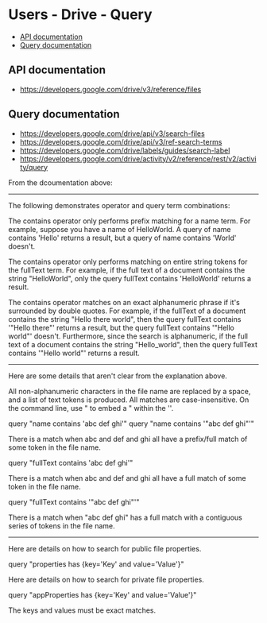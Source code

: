# Users - Drive - Query
- [API documentation](#api-documentation)
- [Query documentation](#query-documentation)

## API documentation
* https://developers.google.com/drive/v3/reference/files

## Query documentation
* https://developers.google.com/drive/api/v3/search-files
* https://developers.google.com/drive/api/v3/ref-search-terms
* https://developers.google.com/drive/labels/guides/search-label
* https://developers.google.com/drive/activity/v2/reference/rest/v2/activity/query

From the dcoumentation above:
***
The following demonstrates operator and query term combinations:

The contains operator only performs prefix matching for a name term.
For example, suppose you have a name of HelloWorld.
A query of name contains 'Hello' returns a result, but a query of name contains 'World' doesn't.

The contains operator only performs matching on entire string tokens for the fullText term.
For example, if the full text of a document contains the string "HelloWorld",
only the query fullText contains 'HelloWorld' returns a result.

The contains operator matches on an exact alphanumeric phrase if it's surrounded by double quotes.
For example, if the fullText of a document contains the string "Hello there world",
then the query fullText contains '"Hello there"' returns a result, but the query fullText contains '"Hello world"' doesn't.
Furthermore, since the search is alphanumeric, if the full text of a document contains the string "Hello_world",
then the query fullText contains '"Hello world"' returns a result.
***

Here are some details that aren't clear from the explanation above.

All non-alphanumeric characters in the file name are replaced by a space, and a list of text tokens is produced.
All matches are case-insensitive.
On the command line, use \" to embed a " within the ''.

query "name contains 'abc def ghi'"
query "name contains '\"abc def ghi\"'"

There is a match when abc and def and ghi all have a prefix/full match of some token in the file name.

query "fullText contains 'abc def ghi'"

There is a match when abc and def and ghi all have a full match of some token in the file name.

query "fullText contains '\"abc def ghi\"'"

There is a match when "abc def ghi" has a full match with a contiguous series of tokens in the file name.

***
Here are details on how to search for public file properties.

query "properties has {key='Key' and value='Value'}"

Here are details on how to search for private file properties.

query "appProperties has {key='Key' and value='Value'}"

The keys and values must be exact matches.
